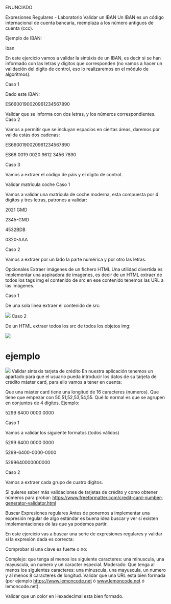 ENUNCIADO

Expresiones Regulares - Laboratorio
Validar un IBAN
Un IBAN es un código internacional de cuenta bancaria, reemplaza a los número antiguos de cuenta (ccc).

Ejemplo de IBAN:

iban

En este ejercicio vamos a validar la sintáxis de un IBAN, es decir si se han informado con las letras y digitos que corresponden (no vamos a hacer un validación del digito de control, eso lo realizaremos en el módulo de algoritmos).

Caso 1

Dado este IBAN:

ES6600190020961234567890

Validar que se informa con dos letras, y los números correspondientes.
Caso 2

Vamos a permitir que se incluyan espacios en ciertas áreas, daremos por valida estás dos cadenas:

ES6600190020961234567890

ES66 0019 0020 9612 3456 7890

Caso 3

Vamos a extraer el código de páis y el dígito de control.

Validar matrícula coche
Caso 1

Vamos a validar una matrícula de coche moderna, esta compuesta por 4 digitos y tres letras, patrones a validar:

2021 GMD

2345-GMD

4532BDB

0320-AAA

Caso 2

Vamos a extraer por un lado la parte numérica y por otro las letras.

Opcionales
Extraer imágenes de un fichero HTML
Una utilidad divertida es implementar una aspiradora de imagenes, es decir de un HTML extraer de todos los tags img el contenido de src en ese contenido tenemos las URL a las imágenes.

Caso 1

De una sola linea extraer el contenido de src:

<img
  src="https://github.githubassets.com/images/modules/logos_page/GitHub-Mark.png"
/>
Caso 2

De un HTML extraer todos los src de todos los objetos img:

<html>
  <body>
    <img
      src="https://image.freepik.com/iconos-gratis/github-circular_318-10610.jpg"
    />
    <h1>ejemplo</h1>
    <img
      src="https://github.githubassets.com/images/modules/logos_page/GitHub-Mark.png"
    />
  </body>
</html>
Validar sintaxis tarjeta de crédito
En nuestra aplicación tenemos un apartado para que el usuario pueda introducir los datos de su tarjeta de crédito máster card, para ello vamos a tener en cuenta:

Que una máster card tiene una longitud de 16 caracteres (numeros).
Que tiene que empezar con 50,51,52,53,54,55.
Qué lo normal es que se agrupen en conjuntos de 4 digitos.
Ejemplo:

5299 6400 0000 0000

Caso 1

Vamos a validar los siguiente formatos (todos válidos)

5299 6400 0000 0000

5299-6400-0000-0000

5299640000000000

Caso 2

Vamos a extraer cada grupo de cuatro digitos.

Si quieres saber más validaciones de tarjetas de crédito y como obtener números para probar: https://www.freeformatter.com/credit-card-number-generator-validator.html

Buscar Expresiones regulares
Antes de ponernos a implementar una expresión regular de algo estándar es buena idea buscar y ver si existen implementaciones de las que ya podemos partir.

En este ejercicio vas a buscar una serie de expresiones regulares y validar si la expresión dada es correcta:

Comprobar si una clave es fuerte o no:

Complejo: que tenga al menos los siguiente caracteres: una minuscula, una mayuscula, un numero y un caracter especial.
Moderado: Que tenga al menos los siguientes caracteres: una minuscula, una mayuscula, un numero y al menos 8 caracteres de longitud.
Validar que una URL esta bien formada (por ejemplo https://www.lemoncode.net ó www.lemoncode.net ó lemoncode.net).

Validar que un color en Hexadecimal esta bien formado.
